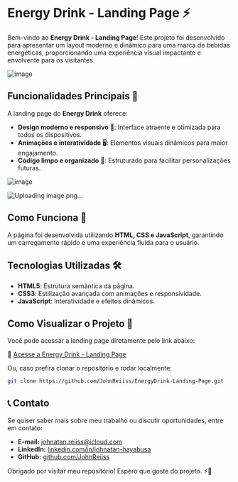 # Energy Drink - Landing Page ⚡

Bem-vindo ao **Energy Drink - Landing Page**! Este projeto foi desenvolvido para apresentar um layout moderno e dinâmico para uma marca de bebidas energéticas, proporcionando uma experiência visual impactante e envolvente para os visitantes.

![image](https://github.com/user-attachments/assets/0fcfbdae-43ad-4be2-b6a6-6a7524002704)


## Funcionalidades Principais 🎯

A landing page do **Energy Drink** oferece:

- **Design moderno e responsivo** 🎨: Interface atraente e otimizada para todos os dispositivos.  
- **Animações e interatividade** 🖥️: Elementos visuais dinâmicos para maior engajamento.  
- **Código limpo e organizado** 📜: Estruturado para facilitar personalizações futuras.  

![image](https://github.com/user-attachments/assets/efa2bb84-c97f-4800-bf3f-124bba06cbc7)

![Uploading image.png…]()



## Como Funciona 🚀

A página foi desenvolvida utilizando **HTML, CSS e JavaScript**, garantindo um carregamento rápido e uma experiência fluida para o usuário.

## Tecnologias Utilizadas 🛠️

- **HTML5**: Estrutura semântica da página.  
- **CSS3**: Estilização avançada com animações e responsividade.  
- **JavaScript**: Interatividade e efeitos dinâmicos.  

## Como Visualizar o Projeto 👀

Você pode acessar a landing page diretamente pelo link abaixo:

🔗 [Acesse a Energy Drink - Landing Page](https://johnreiiss.github.io/EnergyDrink-Landing-Page/)

Ou, caso prefira clonar o repositório e rodar localmente:

```bash
git clone https://github.com/JohnReiiss/EnergyDrink-Landing-Page.git
```

## 📞 Contato  

Se quiser saber mais sobre meu trabalho ou discutir oportunidades, entre em contato:  

- **E-mail:** johnatan.reiiss@icloud.com  
- **LinkedIn:** [linkedin.com/in/johnatan-hayabusa](https://www.linkedin.com/in/johnatan-hayabusa)  
- **GitHub:** [github.com/JohnReiiss](https://github.com/JohnReiiss)  

Obrigado por visitar meu repositório! Espero que goste do projeto. ⚡🚀  
